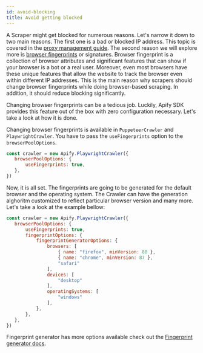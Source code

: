 ```yaml
---
id: avoid-blocking
title: Avoid getting blocked
---
```


A Scraper might get blocked for numerous reasons. Let's narrow it down to two main reasons. The first one is a bad or blocked IP address. This topic is covered in the [proxy management guide](proxy_management.md). The second reason we will explore more is [browser fingerprints](https://pixelprivacy.com/resources/browser-fingerprinting/) or signatures.
Browser fingerprint is a collection of browser attributes and significant features that can show if your browser is a bot or a real user. Moreover, even most browsers have these unique features that allow the website to track the browser even within different IP addresses. This is the main reason why scrapers should change browser fingerprints while doing browser-based scraping. In addition, it should reduce blocking significantly.

Changing browser fingerprints can be a tedious job. Luckily, Apify SDK provides this feature out of the box with zero configuration necessary. Let's take a look at how it is done.

 Changing browser fingerprints is available in `PuppeteerCrawler` and `PlaywrightCrawler`. You have to pass the `useFingerprints` option to the `browserPoolOptions`.

 ```javascript
const crawler = new Apify.PlaywrightCrawler({
    browserPoolOptions: {
        useFingerprints: true,
    },
})

 ```
Now, it is all set. The fingerprints are going to be generated for the default browser and the operating system. The Crawler can have the generation alghoritm customized to reflect particular browser version and many more. Let's take a look at the example bellow:

 ```javascript
const crawler = new Apify.PlaywrightCrawler({
    browserPoolOptions: {
        useFingerprints: true,
        fingerprintOptions: {
            fingerprintGeneratorOptions: {
                browsers: [
                    { name: "firefox", minVersion: 80 },
                    { name: "chrome", minVersion: 87 },
                    "safari"
                ],
                devices: [
                    "desktop"
                ],
                operatingSystems: [
                    "windows"
                ],
            },
        },
    },
})

 ```
 Fingerprint generator has more options available check out the [Fingerprint generator docs](https://github.com/apify/fingerprint-generator#HeaderGeneratorOptions).
 